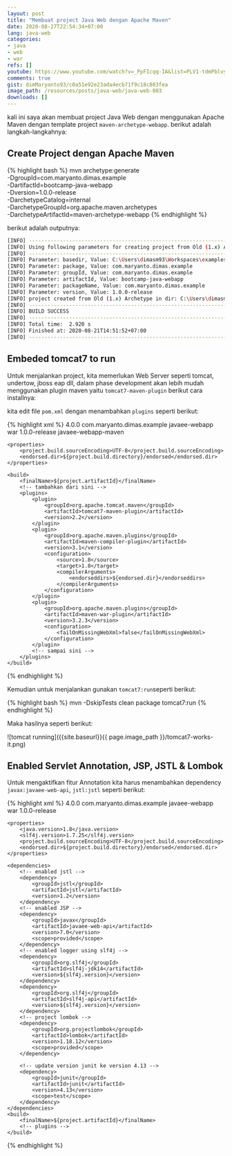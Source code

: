 ```yaml
---
layout: post
title: "Membuat project Java Web dengan Apache Maven"
date: 2020-08-27T22:54:34+07:00
lang: java-web
categories:
- java
- web
- war
refs: []
youtube: https://www.youtube.com/watch?v=_PpFIcqq-IA&list=PLV1-tdmPblvyaCTcYR9u7k4G24uVDZT0v&index=7
comments: true
gist: dimMaryanto93/c0a51e92e23ada4ecb71f9c18c803fea
image_path: /resources/posts/java-web/java-web-003
downloads: []
---
```


kali ini saya akan membuat project Java Web dengan menggunakan Apache Maven dengan template project ```maven-archetype-webapp```. berikut adalah langkah-langkahnya:

## Create Project dengan Apache Maven

{% highlight bash %}
mvn archetype:generate \
-DgroupId=com.maryanto.dimas.example \
-DartifactId=bootcamp-java-webapp \
-Dversion=1.0.0-release \
-DarchetypeCatalog=internal \
-DarchetypeGroupId=org.apache.maven.archetypes \
-DarchetypeArtifactId=maven-archetype-webapp
{% endhighlight %}

berikut adalah outputnya: 

```bash
[INFO] ----------------------------------------------------------------------------
[INFO] Using following parameters for creating project from Old (1.x) Archetype: maven-archetype-webapp:1.0
[INFO] ----------------------------------------------------------------------------
[INFO] Parameter: basedir, Value: C:\Users\dimasm93\Workspaces\examples
[INFO] Parameter: package, Value: com.maryanto.dimas.example
[INFO] Parameter: groupId, Value: com.maryanto.dimas.example
[INFO] Parameter: artifactId, Value: bootcamp-java-webapp
[INFO] Parameter: packageName, Value: com.maryanto.dimas.example
[INFO] Parameter: version, Value: 1.0.0-release
[INFO] project created from Old (1.x) Archetype in dir: C:\Users\dimasm93\Workspaces\examples\bootcamp-java-webapp
[INFO] ------------------------------------------------------------------------
[INFO] BUILD SUCCESS
[INFO] ------------------------------------------------------------------------
[INFO] Total time:  2.920 s
[INFO] Finished at: 2020-08-21T14:51:52+07:00
[INFO] ------------------------------------------------------------------------
```

## Embeded tomcat7 to run

Untuk menjalankan project, kita memerlukan Web Server seperti tomcat, undertow, jboss eap dll, dalam phase development akan lebih mudah menggunakan plugin maven yaitu `tomcat7-maven-plugin` berikut cara installnya:

kita edit file `pom.xml` dengan menambahkan `plugins` seperti berikut:

{% highlight xml %}
<project    xmlns="http://maven.apache.org/POM/4.0.0" 
            xmlns:xsi="http://www.w3.org/2001/XMLSchema-instance"
            xsi:schemaLocation="http://maven.apache.org/POM/4.0.0 http://maven.apache.org/maven-v4_0_0.xsd">
    <modelVersion>4.0.0</modelVersion>
    <groupId>com.maryanto.dimas.example</groupId>
    <artifactId>javaee-webapp</artifactId>
    <packaging>war</packaging>
    <version>1.0.0-release</version>
    <name>javaee-webapp-maven</name>

    <properties>
        <project.build.sourceEncoding>UTF-8</project.build.sourceEncoding>
        <endorsed.dir>${project.build.directory}/endorsed</endorsed.dir>
    </properties>

    <build>
        <finalName>${project.artifactId}</finalName>
        <!-- tambahkan dari sini -->
        <plugins>
            <plugin>
                <groupId>org.apache.tomcat.maven</groupId>
                <artifactId>tomcat7-maven-plugin</artifactId>
                <version>2.2</version>
            </plugin>
            <plugin>
                <groupId>org.apache.maven.plugins</groupId>
                <artifactId>maven-compiler-plugin</artifactId>
                <version>3.1</version>
                <configuration>
                    <source>1.8</source>
                    <target>1.8</target>
                    <compilerArguments>
                        <endorseddirs>${endorsed.dir}</endorseddirs>
                    </compilerArguments>
                </configuration>
            </plugin>
            <plugin>
                <groupId>org.apache.maven.plugins</groupId>
                <artifactId>maven-war-plugin</artifactId>
                <version>3.2.3</version>
                <configuration>
                    <failOnMissingWebXml>false</failOnMissingWebXml>
                </configuration>
            </plugin>
            <!-- sampai sini -->
        </plugins>
    </build>
</project>
{% endhighlight %}

Kemudian untuk menjalankan gunakan ```tomcat7:run```seperti berikut:

{% highlight bash %}
mvn -DskipTests clean package tomcat7:run
{% endhighlight %}

Maka hasilnya seperti berikut:

![tomcat running]({{site.baseurl}}{{ page.image_path }}/tomcat7-works-it.png)

## Enabled Servlet Annotation, JSP, JSTL & Lombok

Untuk mengaktifkan fitur Annotation kita harus menambahkan dependency `javax:javaee-web-api`, `jstl:jstl` seperti berikut:

{% highlight xml %}
<project xmlns="http://maven.apache.org/POM/4.0.0" xmlns:xsi="http://www.w3.org/2001/XMLSchema-instance"
         xsi:schemaLocation="http://maven.apache.org/POM/4.0.0 http://maven.apache.org/maven-v4_0_0.xsd">
    <modelVersion>4.0.0</modelVersion>
    <groupId>com.maryanto.dimas.example</groupId>
    <artifactId>javaee-webapp</artifactId>
    <packaging>war</packaging>
    <version>1.0.0-release</version>

    <properties>
        <java.version>1.8</java.version>
        <slf4j.version>1.7.25</slf4j.version>
        <project.build.sourceEncoding>UTF-8</project.build.sourceEncoding>
        <endorsed.dir>${project.build.directory}/endorsed</endorsed.dir>
    </properties>

    <dependencies>
        <!-- enabled jstl -->
        <dependency>
            <groupId>jstl</groupId>
            <artifactId>jstl</artifactId>
            <version>1.2</version>
        </dependency>
        <!-- enabled JSP -->
        <dependency>
            <groupId>javax</groupId>
            <artifactId>javaee-web-api</artifactId>
            <version>7.0</version>
            <scope>provided</scope>
        </dependency>
        <!-- enabled logger using slf4j -->
        <dependency>
            <groupId>org.slf4j</groupId>
            <artifactId>slf4j-jdk14</artifactId>
            <version>${slf4j.version}</version>
        </dependency>
        <dependency>
            <groupId>org.slf4j</groupId>
            <artifactId>slf4j-api</artifactId>
            <version>${slf4j.version}</version>
        </dependency>
        <!-- project lombok -->
        <dependency>
            <groupId>org.projectlombok</groupId>
            <artifactId>lombok</artifactId>
            <version>1.18.12</version>
            <scope>provided</scope>
        </dependency>

        <!-- update version junit ke version 4.13 -->
        <dependency>
            <groupId>junit</groupId>
            <artifactId>junit</artifactId>
            <version>4.13</version>
            <scope>test</scope>
        </dependency>
    </dependencies>
    <build>
        <finalName>${project.artifactId}</finalName>
        <!-- plugins -->
    </build>
</project>

{% endhighlight %}